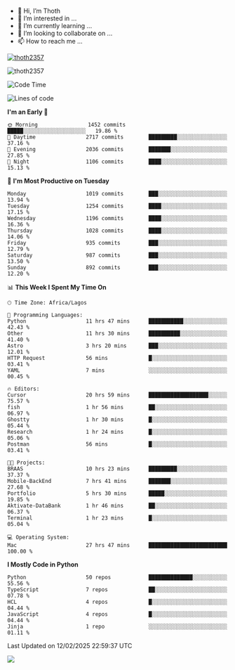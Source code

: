<!---
thoth2357/thoth2357 is a ✨ special ✨ repository because its `README.md` (this file) appears on your GitHub profile.
You can click the Preview link to take a look at your changes.
--->

- 👋 Hi, I’m Thoth
- 👀 I’m interested in ...
- 🌱 I’m currently learning ...
- 💞️ I’m looking to collaborate on ...
- 📫 How to reach me ...


<p align="left"> <a href="https://github.com/ryo-ma/github-profile-trophy"><img src="https://github-profile-trophy.vercel.app/?username=thoth2357&theme=gruvbox&no-bg=true&no-frame=false&title=MultiLanguage,Commits,Repositories,Stars,Followers,PullRequest,Reviews,Issues" alt="thoth2357" /></a> </p>

<p align="left"> <img src="https://komarev.com/ghpvc/?username=thoth2357&label=Profile%20views&color=0e75b6&style=flat" alt="thoth2357" /> </p>

<!--START_SECTION:waka-->
![Code Time](http://img.shields.io/badge/Code%20Time-3%2C216%20hrs%2056%20mins-blue)

![Lines of code](https://img.shields.io/badge/From%20Hello%20World%20I%27ve%20Written-30.8%20million%20lines%20of%20code-blue)

**I'm an Early 🐤** 

```text
🌞 Morning                1452 commits        █████░░░░░░░░░░░░░░░░░░░░   19.86 % 
🌆 Daytime                2717 commits        █████████░░░░░░░░░░░░░░░░   37.16 % 
🌃 Evening                2036 commits        ███████░░░░░░░░░░░░░░░░░░   27.85 % 
🌙 Night                  1106 commits        ████░░░░░░░░░░░░░░░░░░░░░   15.13 % 
```
📅 **I'm Most Productive on Tuesday** 

```text
Monday                   1019 commits        ███░░░░░░░░░░░░░░░░░░░░░░   13.94 % 
Tuesday                  1254 commits        ████░░░░░░░░░░░░░░░░░░░░░   17.15 % 
Wednesday                1196 commits        ████░░░░░░░░░░░░░░░░░░░░░   16.36 % 
Thursday                 1028 commits        ████░░░░░░░░░░░░░░░░░░░░░   14.06 % 
Friday                   935 commits         ███░░░░░░░░░░░░░░░░░░░░░░   12.79 % 
Saturday                 987 commits         ███░░░░░░░░░░░░░░░░░░░░░░   13.50 % 
Sunday                   892 commits         ███░░░░░░░░░░░░░░░░░░░░░░   12.20 % 
```


📊 **This Week I Spent My Time On** 

```text
🕑︎ Time Zone: Africa/Lagos

💬 Programming Languages: 
Python                   11 hrs 47 mins      ███████████░░░░░░░░░░░░░░   42.43 % 
Other                    11 hrs 30 mins      ██████████░░░░░░░░░░░░░░░   41.40 % 
Astro                    3 hrs 20 mins       ███░░░░░░░░░░░░░░░░░░░░░░   12.01 % 
HTTP Request             56 mins             █░░░░░░░░░░░░░░░░░░░░░░░░   03.41 % 
YAML                     7 mins              ░░░░░░░░░░░░░░░░░░░░░░░░░   00.45 % 

🔥 Editors: 
Cursor                   20 hrs 59 mins      ███████████████████░░░░░░   75.57 % 
fish                     1 hr 56 mins        ██░░░░░░░░░░░░░░░░░░░░░░░   06.97 % 
Ghostty                  1 hr 30 mins        █░░░░░░░░░░░░░░░░░░░░░░░░   05.44 % 
Research                 1 hr 24 mins        █░░░░░░░░░░░░░░░░░░░░░░░░   05.06 % 
Postman                  56 mins             █░░░░░░░░░░░░░░░░░░░░░░░░   03.41 % 

🐱‍💻 Projects: 
BRAAS                    10 hrs 23 mins      █████████░░░░░░░░░░░░░░░░   37.37 % 
Mobile-BackEnd           7 hrs 41 mins       ███████░░░░░░░░░░░░░░░░░░   27.68 % 
Portfolio                5 hrs 30 mins       █████░░░░░░░░░░░░░░░░░░░░   19.85 % 
Aktivate-DataBank        1 hr 46 mins        ██░░░░░░░░░░░░░░░░░░░░░░░   06.37 % 
Terminal                 1 hr 23 mins        █░░░░░░░░░░░░░░░░░░░░░░░░   05.04 % 

💻 Operating System: 
Mac                      27 hrs 47 mins      █████████████████████████   100.00 % 
```

**I Mostly Code in Python** 

```text
Python                   50 repos            ██████████████░░░░░░░░░░░   55.56 % 
TypeScript               7 repos             ██░░░░░░░░░░░░░░░░░░░░░░░   07.78 % 
HCL                      4 repos             █░░░░░░░░░░░░░░░░░░░░░░░░   04.44 % 
JavaScript               4 repos             █░░░░░░░░░░░░░░░░░░░░░░░░   04.44 % 
Jinja                    1 repo              ░░░░░░░░░░░░░░░░░░░░░░░░░   01.11 % 
```




 Last Updated on 12/02/2025 22:59:37 UTC
<!--END_SECTION:waka-->
<!--![](http://github-profile-summary-cards.vercel.app/api/cards/profile-details?username=thoth2357&theme=2077)

![](http://github-profile-summary-cards.vercel.app/api/cards/stats?username=thoth2357&theme=2077)![](http://github-profile-summary-cards.vercel.app/api/cards/productive-time?username=thoth2357&theme=2077&utcOffset=8) -->
<img src="https://t.bkit.co/w_6789c39040b80.gif" />
